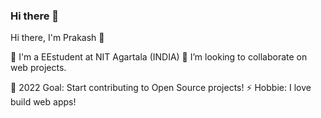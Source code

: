 ### Hi there 👋

Hi there, I'm Prakash 👋


🏫 I'm a EEstudent at NIT Agartala (INDIA)
🤝 I’m looking to collaborate on web projects.

🥅 2022 Goal: Start contributing to Open Source projects!
⚡ Hobbie: I love build web apps!

